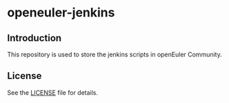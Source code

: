 # openeuler-jenkins

## Introduction

This repository is used to store the jenkins scripts in openEuler Community.

## License

See the [LICENSE](LICENSE) file for details.
